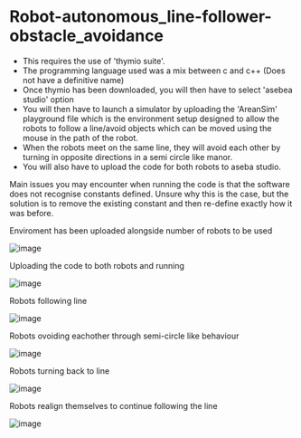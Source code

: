 # Robot-autonomous_line-follower-obstacle_avoidance

- This requires the use of 'thymio suite'. 
- The programming language used was a mix between c and c++ (Does not have a definitive name) 
- Once thymio has been downloaded, you will then have to select 'asebea studio' option
- You will then have to launch a simulator by uploading the 'AreanSim' playground file which is the environment setup designed to allow the robots to follow a line/avoid objects     which can be moved using the mouse in the path of the robot. 
- When the robots meet on the same line, they will avoid each other by turning in opposite directions in a semi circle like manor. 
- You will also have to upload the code for both robots to aseba studio.

Main issues you may encounter when running the code is that the software does not recognise constants defined. Unsure why this is the case, but the solution is to remove the existing constant and then re-define exactly how it was before. 

Enviroment has been uploaded alongside number of robots to be used

![image](https://user-images.githubusercontent.com/65728188/151173217-805e09e3-bb6a-49be-9cbf-6354d25ce3fa.png)

Uploading the code to both robots and running

![image](https://user-images.githubusercontent.com/65728188/151174036-b608da59-62be-4259-9dea-d308b6abbee9.png)

Robots following line

![image](https://user-images.githubusercontent.com/65728188/151174748-2a8adebe-e2f0-4458-acac-1529cb4280b7.png)

Robots ovoiding eachother through semi-circle like behaviour

![image](https://user-images.githubusercontent.com/65728188/151174846-dfd851c3-f8a8-427d-a811-7a5483b46d6c.png)

Robots turning back to line

![image](https://user-images.githubusercontent.com/65728188/151175100-ba2e3d94-1787-4d75-9404-4d167fbd8cf8.png)

Robots realign themselves to continue following the line 

![image](https://user-images.githubusercontent.com/65728188/151175135-06e6a92e-9639-4777-8b46-7b4c3b89cef2.png)


